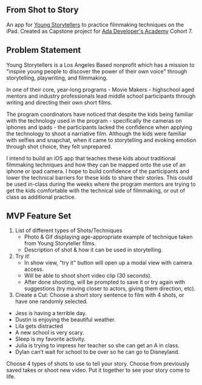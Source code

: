 ## From Shot to Story
An app for [Young Storytellers](https://www.youngstorytellers.com/) to practice filmmaking techniques on the iPad.  Created as Capstone project for [Ada Developer's Academy](https://adadevelopersacademy.org/) Cohort 7.

## Problem Statement

Young Storytellers is a Los Angeles Based nonprofit which has a mission to "inspire young people to discover the power of their own voice" through storytelling, playwriting, and filmmaking. 

In one of their core, year-long programs - Movie Makers - highschool aged mentors and industry professionals lead middle school participants through writing and directing their own short films.

The program coordinators have noticed that despite the kids being familiar with the technology used in the program - specifically the cameras on iphones and ipads - the participants lacked the confidence when applying the technology to shoot a narriative film. Although the kids were familiar with selfies and snapchat, when it came to storytelling and evoking emotion through shot choice, they felt unprepared.

I intend to build an iOS app that teaches these kids about traditional filmmaking techniques and how they can be mapped onto the use of an iphone or ipad camera. I hope to build confidence of the participants and lower the technical barriers for these kids to share their stories. This could be used in-class during the weeks where the program mentors are trying to get the kids comfortable with the technical side of filmmaking, or out of class as additional practice.

## MVP Feature Set

1.  List of different types of Shots/Techniques
    - Photo & Gif displaying age-appropriate example of technique taken from Young Storyteller films.
    - Description of shot & how it can be used in storytelling.
2.  Try it!
    - In show view, "try it" button will open up a modal view with camera access.
    - Will be able to shoot short video clip (30 seconds).
    - After done shooting, will be prompted to save it or try again with suggestions (try moving closer to actors, giving them direction, etc).
3. Create a Cut:  Choose a short story sentence to film with 4 shots, or have one randomly selected.
  * Jess is having a terrible day.
  * Dustin is enjoying the beautiful weather.
  * Lila gets distracted
  * A new school is very scary.
  * Sleep is my favorite activity.
  * Julia is trying to impress her teacher so she can get an A in class.
  * Dylan can’t wait for school to be over so he can go to Disneyland.
  
Choose 4 types of shots to use to tell your story.  Choose from previously saved takes or shoot new video.  Put it together to see your story come to life.
    
